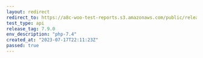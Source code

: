 ```yaml
---
layout: redirect
redirect_to: https://a8c-woo-test-reports.s3.amazonaws.com/public/release/7.9.0/php-7.4/api/index.html
test_type: api
release_tag: 7.9.0
env_description: "php-7.4"
created_at: "2023-07-17T22:11:23Z"
passed: true
---
```

